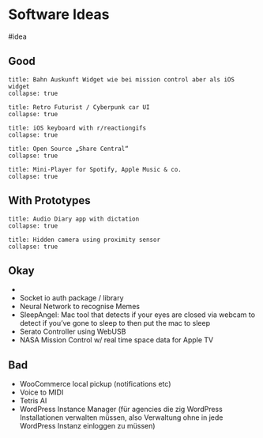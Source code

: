 # Software Ideas
#idea 

## Good

```ad-tip
title: Bahn Auskunft Widget wie bei mission control aber als iOS widget
collapse: true
```


```ad-tip
title: Retro Futurist / Cyberpunk car UI
collapse: true
```


```ad-tip
title: iOS keyboard with r/reactiongifs 
collapse: true
```

```ad-tip
title: Open Source „Share Central“
collapse: true
```


```ad-tip
title: Mini-Player for Spotify, Apple Music & co. 
collapse: true
```


## With Prototypes


```ad-bug
title: Audio Diary app with dictation
collapse: true
```

```ad-bug
title: Hidden camera using proximity sensor
collapse: true
```

## Okay


- 
- Socket io auth package / library
- Neural Network to recognise Memes
- SleepAngel: Mac tool that detects if your eyes are closed via webcam to detect if you’ve gone to sleep to then put the mac to sleep
- Serato Controller using WebUSB
- NASA Mission Control w/ real time space data for Apple TV

## Bad

- WooCommerce local pickup (notifications etc)
- Voice to MIDI 
- Tetris AI
- WordPress Instance Manager (für agencies die zig WordPress Installationen verwalten müssen, also Verwaltung ohne in jede WordPress Instanz einloggen zu müssen)